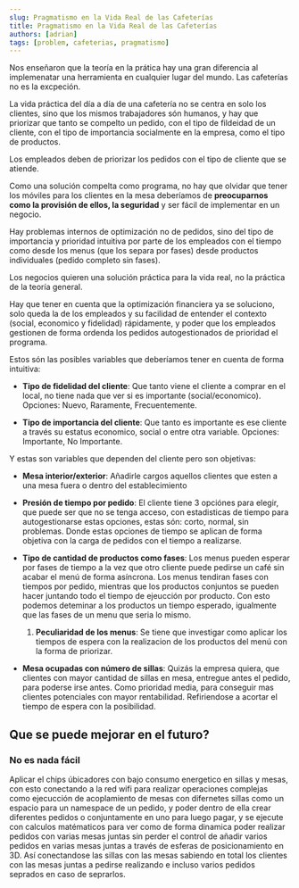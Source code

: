 ```yaml
---
slug: Pragmatismo en la Vida Real de las Cafeterías
title: Pragmatismo en la Vida Real de las Cafeterías
authors: [adrian]
tags: [problem, cafeterias, pragmatismo]
---
```


Nos enseñaron que la teoría en la prática hay una gran diferencia al implemenatar una herramienta en cualquier lugar del mundo. Las cafeterías no es la excpeción.

La vida práctica del día a día de una cafetería no se centra en solo los clientes, sino que los mismos trabajadores són humanos, y hay que priorizar que tanto se compelto un pedido, con el tipo de fildeidad de un cliente, con el tipo de importancia socialmente en la empresa, como el tipo de productos.

Los empleados deben de priorizar los pedidos con el tipo de cliente que se atiende.

Como una solución compelta como programa, no hay que olvidar que tener los móviles para los clientes en la mesa deberíamos de **preocuparnos como la provisión de ellos, la seguridad** y ser fácil de implementar en un negocio.

Hay problemas internos de optimización no de pedidos, sino del tipo de importancia y prioridad intuitiva por parte de los empleados con el tiempo como desde los menus (que los separa por fases) desde productos individuales (pedido completo sin fases).


Los negocios quieren una solución práctica para la vida real, no la práctica de la teoría general.

Hay que tener en cuenta que la optimización financiera ya se soluciono, solo queda la de los empleados y su facilidad de entender el contexto (social, economico y fidelidad) rápidamente, y poder que los empleados gestionen de forma ordenda los pedidos autogestionados de prioridad el programa.

Estos són las posibles variables que deberíamos tener en cuenta de forma intuitiva:
- **Tipo de fidelidad del cliente**: Que tanto viene el cliente a comprar en el local, no tiene nada que ver si es importante (social/economico). Opciones: Nuevo, Raramente, Frecuentemente.

- **Tipo de importancia del cliente**: Que tanto es importante es ese cliente a través su estatus economico, social o entre otra variable. Opciones: Importante, No Importante.


Y estas son variables que dependen del cliente pero son objetivas:
- **Mesa interior/exterior**: Añadirle cargos aquellos clientes que esten a una mesa fuera o dentro del establecimiento

- **Presión de tiempo por pedido**: El cliente tiene 3 opciónes para elegir, que puede ser que no se tenga acceso, con estadisticas de tiempo para autogestionarse estas opciones, estas són: corto, normal, sin problemas. Donde estas opciones de tiempo se aplican de forma objetiva con la carga de pedidos con el tiempo a realizarse.

- **Tipo de cantidad de productos como fases**: Los menus pueden esperar por fases de tiempo a la vez que otro cliente puede pedirse un café sin acabar el menú de forma asíncrona. Los menus tendiran fases con tiempos por pedido, mientras que los productos conjuntos se pueden hacer juntando todo el tiempo de ejeucción por producto. Con esto podemos deteminar a los productos un tiempo esperado, igualmente que las fases de un menu que seria lo mismo.
  1. **Peculiaridad de los menus**: Se tiene que investigar como aplicar los tiempos de espera con la realizacion de los productos del menú con la forma de priorizar.

- **Mesa ocupadas con número de sillas**: Quizás la empresa quiera, que clientes con mayor cantidad de sillas en mesa, entregue antes el pedido, para poderse irse antes. Como prioridad media, para conseguir mas clientes potenciales con mayor rentabilidad. Refiriendose a acortar el tiempo de espera con la posibilidad.


## Que se puede mejorar en el futuro?

### No es nada fácil

Aplicar el chips úbicadores con bajo consumo energetico en sillas y mesas, con esto conectando a la red wifi para realizar operaciones complejas como ejecucción de acoplamiento de mesas con difernetes sillas como un espacio para un namespace de un pedido, y poder dentro de ella crear diferentes pedidos o conjuntamente en uno para luego pagar, y se ejecute con calculos matématicos para ver como de forma dinamica poder realizar pedidos con varias mesas juntas sin perder el control de añadir varios pedidos en varias mesas juntas a través de esferas de posicionamiento en 3D. Así conectandose las sillas con las mesas sabiendo en total los clientes con las mesas juntas a pedirse realizando e incluso varios pedidos seprados en caso de seprarlos.

<!-- truncate -->
